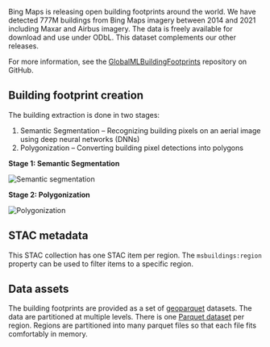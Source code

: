 Bing Maps is releasing open building footprints around the world. We have detected 777M buildings from Bing Maps imagery between 2014 and 2021 including Maxar and Airbus imagery. The data is freely available for download and use under ODbL. This dataset complements our other releases.

For more information, see the [GlobalMLBuildingFootprints](https://github.com/microsoft/GlobalMLBuildingFootprints/) repository on GitHub.

## Building footprint creation

The building extraction is done in two stages:

1. Semantic Segmentation – Recognizing building pixels on an aerial image using deep neural networks (DNNs)
2. Polygonization – Converting building pixel detections into polygons

**Stage 1: Semantic Segmentation**

![Semantic segmentation](https://raw.githubusercontent.com/microsoft/GlobalMLBuildingFootprints/main/images/segmentation.jpg)

**Stage 2: Polygonization**

![Polygonization](https://github.com/microsoft/GlobalMLBuildingFootprints/raw/main/images/polygonization.jpg)

## STAC metadata

This STAC collection has one STAC item per region. The `msbuildings:region` property can be used to filter items to a specific region.

## Data assets

The building footprints are provided as a set of [geoparquet](https://github.com/opengeospatial/geoparquet) datasets. The data are partitioned at multiple levels. There is one [Parquet dataset](https://arrow.apache.org/docs/python/parquet.html#partitioned-datasets-multiple-files) per region. Regions are partitioned into many parquet files so that each file fits comfortably in memory.